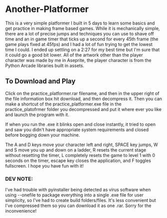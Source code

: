 # Another-Platformer

This is a very simple platformer I built in 5 days to learn some basics and get practice in making frame based games. While it is mechanically simple, there are a lot of precise jumps and techniques you can use to shave off time and an in game timer that ticks up a second for every 45th frame (the game plays fixed at 45fps) and I had a lot of fun trying to get the lowest time I could. I ended up settling on a 2:27 for my best time but I'm sure that it could go a good bit lower. All of the artwork other than the player character was made by me in Aseprite, the player character is from the Python Arcade libraries built in assets.

## To Download and Play

Click on the practice_platformer.rar filename, and then in the upper right of the file information box hit download, and then decompress it. Then you can make a shortcut of the practice_platformer.exe file in the practice_platofrmer folder you decompressed and put it where ever you like and launch the program with it.

If when you run the .exe it blinks open and close instantly, it tried to open and saw you didn't have appropriate system requirements and closed before bogging down your machine.

The A and D keys move your character left and right, SPACE key jumps, W and S move you up and down on a ladder, R resets the current stage without resetting the timer, L completely resets the game to level 1 with 0 seconds on the timer, escape key closes the application, and F toggles fullscreen. I hope you have fun with it!


### DEV NOTE:

  I've had trouble with pyinstaller being detected as virus software when using --onefile to package everything into a single .exe file for user simplicity, so I've had to create build folders/files. It's less convenient but I've compressed them so you can download it as one .rar. Sorry for the inconvenience!

